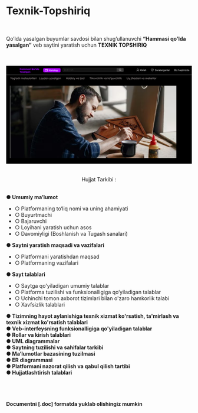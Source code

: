 # Texnik-Topshiriq

<br>
<p>Qo’lda yasalgan buyumlar savdosi bilan shug’ullanuvchi <strong>“Hammasi qo’lda yasalgan”</strong> veb saytini yaratish uchun <strong>TEXNIK TOPSHIRIQ</strong></p><br><br>
<img src="rasm.png" alt="sayt rasmi" ><br><br>
<p style="text-align: center" >Hujjat Tarkibi :</p><br>
<strong>●	Umumiy ma’lumot</strong><br>
<ul>
<li>○	Platformaning to‘liq nomi va uning ahamiyati</li>
<li>○	Buyurtmachi</li>
<li>○	Bajaruvchi</li>
<li>○	Loyihani yaratish uchun asos</li>
<li>○	Davomiyligi (Boshlanish va Tugash sanalari)</li>
</ul>
<strong>●	Saytni yaratish maqsadi va vazifalari</strong>
<ul>
<li>○	Platformani yaratishdan maqsad</li>
<li>○	Platformaning vazifalari</li>
</ul>
<strong>●	Sayt talablari</strong>
<ul>
<li>○	Saytga qo'yiladigan umumiy talablar</li>
<li>○	Platforma tuzilishi va funksionalligiga qo‘yiladigan talablar</li>
<li>○	Uchinchi tomon axborot tizimlari bilan o'zaro hamkorlik talabi</li>
<li>○	Xavfsizlik talablari</li>
</ul>
<strong>●	Tizimning hayot aylanishiga texnik xizmat ko'rsatish, ta'mirlash va texnik xizmat ko'rsatish talablari</strong><br>
<strong>●	Veb-interfeysning funksionalligiga qo'yiladigan talablar</strong><br>
<strong>●	Rollar va kirish talablari</strong><br>
<strong>●	UML diagrammalar</strong><br>
<strong>●	Saytning tuzilishi va sahifalar tarkibi</strong> <br>
<strong>●	Ma’lumotlar bazasining tuzilmasi</strong><br>
<strong>●	ER diagrammasi</strong><br>
<strong>●	Platformani nazorat qilish va qabul qilish tartibi</strong> <br>
<strong>●	Hujjatlashtirish talablari</strong><br>
<br><br><br><br>
<strong>Documentni [.doc] formatda yuklab olishingiz mumkin</strong>

